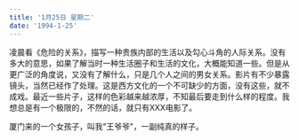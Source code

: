 ```yaml
---
title: '1月25日 星期二'
date: '1994-1-25'
---
```

凌晨看《危险的关系》，描写一种贵族内部的生活以及勾心斗角的人际关系。没有多大的意思，如果了解当时一种生活圈子和生活的文化，大概能知道一些。但是从更广泛的角度说，又没有了解什么，只是几个人之间的男女关系。影片有不少暴露镜头，当然已经作了处理。这是西方文化的一个不可缺少的方面，没有这些，就不成戏。最近一些片子，这样的色彩越来越浓厚，不知最后要走到什么样的程度。我想总是有一个极限的，不然的话，就只有XXX电影了。

厦门来的一个女孩子，叫我"王爷爷"，一副纯真的样子。
